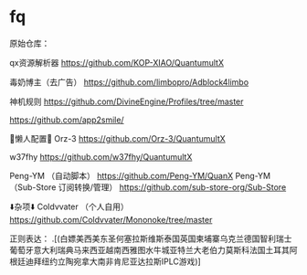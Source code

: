 # fq

原始仓库：

qx资源解析器
https://github.com/KOP-XIAO/QuantumultX

毒奶博主（去广告）
https://github.com/limbopro/Adblock4limbo

神机规则
https://github.com/DivineEngine/Profiles/tree/master

https://github.com/app2smile/




🥱懒人配置🥱
Orz-3
https://github.com/Orz-3/QuantumultX

w37fhy
https://github.com/w37fhy/QuantumultX




Peng-YM （自动脚本）
https://github.com/Peng-YM/QuanX
Peng-YM （Sub-Store 订阅转换/管理）
https://github.com/sub-store-org/Sub-Store




⬇️杂项⬇️
Coldvvater （个人自用）
https://github.com/Coldvvater/Mononoke/tree/master





正则表达：
.[(白嫖美西美东圣何塞拉斯维斯泰国英国柬埔寨乌克兰德国智利瑞士葡萄牙意大利瑞典马来西亚越南西雅图水牛城亚特兰大老伯力莫斯科法国土耳其阿根廷迪拜纽约立陶宛拿大南非肯尼亚达拉斯IPLC游戏)]
